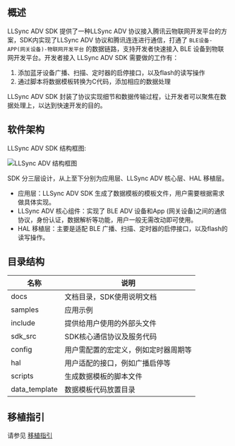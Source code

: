 ## 概述

LLSync ADV SDK 提供了一种LLSync ADV 协议接入腾讯云物联网开发平台的方案，SDK内实现了LLSync ADV 协议和腾讯连连进行通信，打通了 `BLE设备-APP(网关设备)-物联网开发平台` 的数据链路，支持开发者快速接入 BLE 设备到物联网开发平台。开发者接入 LLSync ADV SDK 需要做的工作有：

1. 添加蓝牙设备广播、扫描、定时器的启停接口，以及flash的读写操作
2. 通过脚本将数据模板转换为C代码，添加相应的数据处理

LLSync ADV SDK 封装了协议实现细节和数据传输过程，让开发者可以聚焦在数据处理上，以达到快速开发的目的。


## 软件架构

LLSync ADV SDK 结构框图:

![LLSync ADV 结构框图](https://main.qcloudimg.com/raw/e869f212105bf305ea28b71490523f05.png)

SDK 分三层设计，从上至下分别为应用层、LLSync ADV 核心层、HAL 移植层。

* 应用层：LLSync ADV SDK 生成了数据模板的模板文件，用户需要根据需求做具体实现。
* LLSync ADV 核心组件：实现了 BLE ADV 设备和App (网关设备)之间的通信协议，身份认证，数据解析等功能，用户一般无需改动即可使用。
* HAL 移植层：主要是适配 BLE 广播、扫描、定时器的启停接口，以及flash的读写操作。

## 目录结构

| 名称               | 说明                                                         |
| ------------------ | ------------------------------------------------------------|
| docs               | 文档目录，SDK使用说明文档                                     |
| samples            | 应用示例                                                     |
| include            | 提供给用户使用的外部头文件                                    |
| sdk_src            | SDK核心通信协议及服务代码                                    |
| config             | 用户需配置的宏定义，例如定时器周期等                           |
| hal                | 用户适配的接口，例如广播启停等                                |
| scripts            | 生成数据模板的脚本文件                                       |
| data_template      | 数据模板代码放置目录                                         |

## 移植指引

请参见 [移植指引](./docs/LLSync%20ADV%20SDK接入指引.md)
